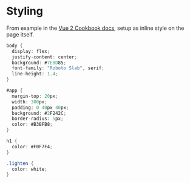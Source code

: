 # Styling


From example in the [Vue 2 Cookbook docs](https://vuejs.org/v2/cookbook/using-axios-to-consume-apis.html), setup as inline style on the page itself.

```cs
body {
  display: flex;
  justify-content: center;
  background: #7E8D85;
  font-family: "Roboto Slab", serif;
  line-height: 1.4;
}

#app {
  margin-top: 20px;
  width: 300px;
  padding: 0 40px 40px;
  background: #2F242C;
  border-radius: 5px;
  color: #B3BFB8;
}

h1 {
  color: #F0F7F4;
}

.lighten {
  color: white;
}
```
